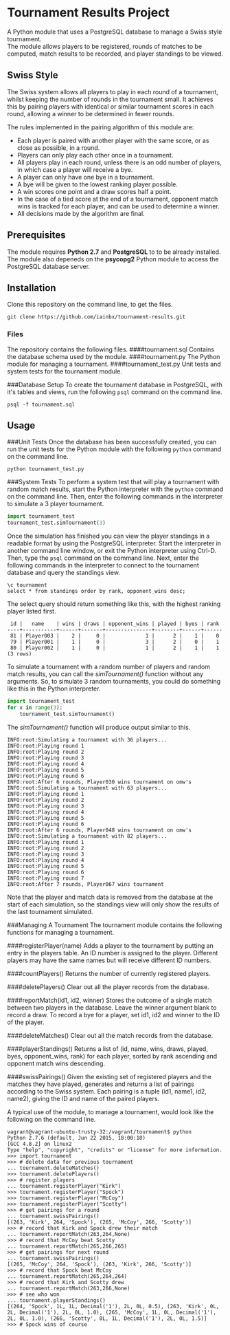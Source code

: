 # Tournament Results Project
A Python module that uses a PostgreSQL database to manage a Swiss style tournament.<br/>
The module allows players to be registered, rounds of matches to be computed,
 match results to be recorded, and player standings to be viewed.

## Swiss Style
The Swiss system allows all players to play in each round of a tournament, whilst
keeping the number of rounds in the tournament small. 
It achieves this by pairing players with identical or similar tournament scores
 in each round, allowing a winner to be determined in fewer rounds.

The rules implemented in the pairing algorithm of this module are:
* Each player is paired with another player with the same score,
or as close as possible, in a round.
* Players can only play each other once in a tournament.
* All players play in each round, unless there is an odd number of players,
 in which case a player will receive a bye.
* A player can only have one bye in a tournament.
* A bye will be given to the lowest ranking player possible.
* A win scores one point and a draw scores half a point.
* In the case of a tied score at the end of a tournament, 
opponent match wins is tracked for each player, and can be
used to determine a winner.
* All decisions made by the algorithm are final.

## Prerequisites

The module requires **Python 2.7** and **PostgreSQL** to to be already installed.<br/>
The module also depeneds on the **psycopg2** Python module to access the PostgreSQL
database server.

## Installation
Clone this repository on the command line, to get the files.
```Shell
git clone https://github.com/iainbx/tournament-results.git
```

### Files
The repository contains the following files.
####tournament.sql
Contains the database schema used by the module.
####tournament.py
The Python module for managing a tournament.
####tournament_test.py
Unit tests and system tests for the tournament module.

###Database Setup
To create the tournament database in PostgreSQL, with it's tables and views,
run the following `psql` command on the command line.
```Shell
psql -f tournament.sql
```
## Usage

###Unit Tests
Once the database has been successfully created,
you can run the unit tests for the Python module with the following `python` command on the 
command line.
```Shell
python tournament_test.py
```

###System Tests
To perform a system test that will play a tournament with random match results,
 start the Python interpreter with the `python` command on the command line.
Then, enter the following commands in the interpreter to simulate a 3 player tournament.
```Python 
import tournament_test
tournament_test.simTournament(3)
``` 
Once the simulation has finished you can view the player standings in a readable format
by using the PostgreSQL interpreter. Start the interpreter in another 
command line window, or exit the Python interpreter using Ctrl-D. Then, type the `psql`
command on the command line. Next, enter the following commands in the interpreter 
to connect to the tournament database and query the standings view.
```PLpgSQL
\c tournament
select * from standings order by rank, opponent_wins desc;
```
The select query should return something like this,
with the highest ranking player listed first.
```
 id |   name    | wins | draws | opponent_wins | played | byes | rank
----+-----------+------+-------+---------------+--------+------+------
 81 | Player003 |    2 |     0 |             1 |      2 |    1 |    0
 79 | Player001 |    1 |     0 |             3 |      2 |    0 |    1
 80 | Player002 |    1 |     0 |             1 |      2 |    1 |    1
(3 rows)
```
To simulate a tournament with a random number of players and random match results, you can
call the _simTournament()_ function without any arguments. 
So, to simulate 3 random tournaments, you could do something like this in the Python
 interpreter.
```Python 
import tournament_test
for x in range(3):
    tournament_test.simTournament()

``` 
The _simTournament()_ function will produce output similar to this.
```
INFO:root:Simulating a tournament with 36 players...
INFO:root:Playing round 1
INFO:root:Playing round 2
INFO:root:Playing round 3
INFO:root:Playing round 4
INFO:root:Playing round 5
INFO:root:Playing round 6
INFO:root:After 6 rounds, Player030 wins tournament on omw's
INFO:root:Simulating a tournament with 63 players...
INFO:root:Playing round 1
INFO:root:Playing round 2
INFO:root:Playing round 3
INFO:root:Playing round 4
INFO:root:Playing round 5
INFO:root:Playing round 6
INFO:root:After 6 rounds, Player048 wins tournament on omw's
INFO:root:Simulating a tournament with 82 players...
INFO:root:Playing round 1
INFO:root:Playing round 2
INFO:root:Playing round 3
INFO:root:Playing round 4
INFO:root:Playing round 5
INFO:root:Playing round 6
INFO:root:Playing round 7
INFO:root:After 7 rounds, Player067 wins tournament
```
Note that the player and match data is removed from the database at the start of each
simulation, so the standings view will only show the results of the last tournament
simulated.

###Managing A Tournament
The tournament module contains the following functions for managing a tournament.

####registerPlayer(name)
Adds a player to the tournament by putting an entry in the players table.
An ID number is assigned to the player.
Different players may have the same names but will receive different ID numbers.

####countPlayers()
Returns the number of currently registered players.

####deletePlayers()
Clear out all the player records from the database.

####reportMatch(id1, id2, winner)
Stores the outcome of a single match between two players in the database.
Leave the winner argument blank to record a draw.
To record a bye for a player, set id1, id2 and winner to the ID of the player.

####deleteMatches()
Clear out all the match records from the database.

####playerStandings()
Returns a list of (id, name, wins, draws, played, byes, opponent_wins, rank)
for each player, sorted by rank ascending and opponent match wins descending.

####swissPairings()
Given the existing set of registered players and the matches they have played,
generates and returns a list of pairings according to the Swiss system. 
Each pairing is a tuple (id1, name1, id2, name2), giving the ID and name of 
the paired players. 

A typical use of the module, to manage a tournament, would look like the following
 on the command line.
```Shell
vagrant@vagrant-ubuntu-trusty-32:/vagrant/tournament$ python
Python 2.7.6 (default, Jun 22 2015, 18:00:18)
[GCC 4.8.2] on linux2
Type "help", "copyright", "credits" or "license" for more information.
>>> import tournament
>>> # delete data for previous tournament
... tournament.deleteMatches()
>>> tournament.deletePlayers()
>>> # register players
... tournament.registerPlayer("Kirk")
>>> tournament.registerPlayer("Spock")
>>> tournament.registerPlayer("McCoy")
>>> tournament.registerPlayer("Scotty")
>>> # get pairings for a round
... tournament.swissPairings()
[(263, 'Kirk', 264, 'Spock'), (265, 'McCoy', 266, 'Scotty')]
>>> # record that Kirk and Spock drew their match
... tournament.reportMatch(263,264,None)
>>> # record that McCoy beat Scotty
... tournament.reportMatch(265,266,265)
>>> # get pairings for next round
... tournament.swissPairings()
[(265, 'McCoy', 264, 'Spock'), (263, 'Kirk', 266, 'Scotty')]
>>> # record that Spock beat McCoy
... tournament.reportMatch(265,264,264)
>>> # record that Kirk and Scotty drew
... tournament.reportMatch(263,266,None)
>>> # see who won
... tournament.playerStandings()
[(264, 'Spock', 1L, 1L, Decimal('1'), 2L, 0L, 0.5), (263, 'Kirk', 0L, 2L, Decimal('1'), 2L, 0L, 1.0), (265, 'McCoy', 1L, 0L, Decimal('1'), 2L, 0L, 1.0), (266, 'Scotty', 0L, 1L, Decimal('1'), 2L, 0L, 1.5)]
>>> # Spock wins of course
```
